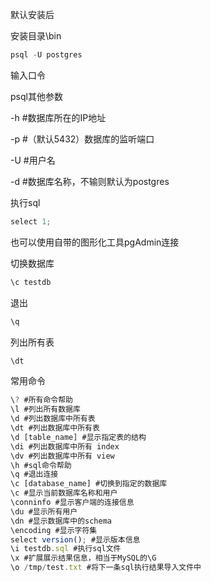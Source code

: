 默认安装后

安装目录\bin

```javascript
psql -U postgres
```

输入口令

psql其他参数

-h #数据库所在的IP地址

-p #（默认5432）数据库的监听端口

-U #用户名

-d #数据库名称，不输则默认为postgres



执行sql

```javascript
select 1;
```

也可以使用自带的图形化工具pgAdmin连接



切换数据库

```javascript
\c testdb
```



退出

```javascript
\q
```

列出所有表

```javascript
\dt
```

常用命令

```javascript
\? #所有命令帮助
\l #列出所有数据库
\d #列出数据库中所有表
\dt #列出数据库中所有表
\d [table_name] #显示指定表的结构
\di #列出数据库中所有 index
\dv #列出数据库中所有 view
\h #sql命令帮助
\q #退出连接
\c [database_name] #切换到指定的数据库
\c #显示当前数据库名称和用户
\conninfo #显示客户端的连接信息
\du #显示所有用户
\dn #显示数据库中的schema
\encoding #显示字符集
select version(); #显示版本信息
\i testdb.sql #执行sql文件
\x #扩展展示结果信息，相当于MySQL的\G
\o /tmp/test.txt #将下一条sql执行结果导入文件中
```

